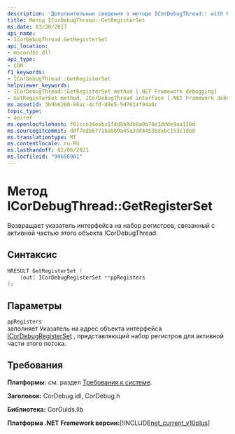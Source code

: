 ```yaml
---
description: 'Дополнительные сведения о методе ICorDebugThread:: with Register'
title: Метод ICorDebugThread::GetRegisterSet
ms.date: 03/30/2017
api_name:
- ICorDebugThread.GetRegisterSet
api_location:
- mscordbi.dll
api_type:
- COM
f1_keywords:
- ICorDebugThread::GetRegisterSet
helpviewer_keywords:
- ICorDebugThread::GetRegisterSet method [.NET Framework debugging]
- GetRegisterSet method, ICorDebugThread interface [.NET Framework debugging]
ms.assetid: 3b9b6260-98ac-4cfd-88e5-5d7614f94a0c
topic_type:
- apiref
ms.openlocfilehash: f61ccb34eabc1f4d8b8db8a0b78e3ddde9aa136d
ms.sourcegitcommit: ddf7edb67715a5b9a45e3dd44536dabc153c1de0
ms.translationtype: MT
ms.contentlocale: ru-RU
ms.lasthandoff: 02/06/2021
ms.locfileid: "99658901"
---
```

# <a name="icordebugthreadgetregisterset-method"></a>Метод ICorDebugThread::GetRegisterSet

Возвращает указатель интерфейса на набор регистров, связанный с активной частью этого объекта ICorDebugThread.  
  
## <a name="syntax"></a>Синтаксис  
  
```cpp  
HRESULT GetRegisterSet (  
    [out] ICorDebugRegisterSet **ppRegisters  
);  
```  
  
## <a name="parameters"></a>Параметры  

 `ppRegisters`  
 заполняет Указатель на адрес объекта интерфейса [ICorDebugRegisterSet](icordebugregisterset-interface.md) , представляющий набор регистров для активной части этого потока.  
  
## <a name="requirements"></a>Требования  

 **Платформы:** см. раздел [Требования к системе](../../get-started/system-requirements.md).  
  
 **Заголовок:** CorDebug.idl, CorDebug.h  
  
 **Библиотека:** CorGuids.lib  
  
 **Платформа .NET Framework версии:**[!INCLUDE[net_current_v10plus](../../../../includes/net-current-v10plus-md.md)]
